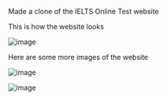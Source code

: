 Made a clone of the IELTS Online Test website


This is how the website looks

![image](https://user-images.githubusercontent.com/76813423/128788195-9feafb6f-112b-4479-a6e7-0980a54e0e4c.png)

Here are some more images of the website

![image](https://user-images.githubusercontent.com/76813423/128788233-0512d067-8d32-40ea-9c3c-80fcf1ac3039.png)

![image](https://user-images.githubusercontent.com/76813423/128788300-169f1838-ef50-4b44-9792-a18ebd1dd8c4.png)
